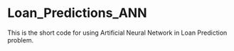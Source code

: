# Loan_Predictions_ANN
This is the short code for using Artificial Neural Network in Loan Prediction problem.
